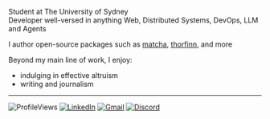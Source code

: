 Student at The University of Sydney \
Developer well-versed in anything Web, Distributed Systems, DevOps, LLM and Agents

I author open-source packages such as [matcha](https://github.com/abyanmajid/matcha), [thorfinn](https://github.com/abyanmajid/thorfinn), and more

Beyond my main line of work, I enjoy:
- indulging in effective altruism
- writing and journalism

---

![ProfileViews](https://komarev.com/ghpvc/?username=abyanmajid&label=views&color=blueviolet) [![LinkedIn](https://img.shields.io/badge/abyanmajid-LinkedIn-blue)](https://www.linkedin.com/in/abyanmajid/) [![Gmail](https://img.shields.io/badge/am@abydyl.net-D14836?style=flat&logo=gmail&logoColor=white)](mailto:abyan@abydyl.net) [![Discord](https://img.shields.io/badge/abyanmajid-%235865F2.svg?style=flat&logo=discord&logoColor=white)](#)
